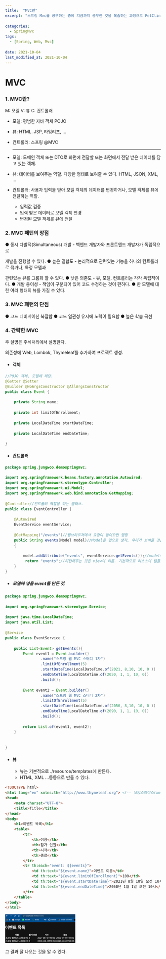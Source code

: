 ```yaml
---
title:  "MVC란"
excerpt: "스프링 Mvc를 공부하는 중에 지금까지 공부한 것을 복습하는 과정으로 PetClinic을 분석하기로 하였다."

categories:
  - SpringMvc
tags:
  - [Spring, Web, Mvc]
 
date: 2021-10-04
last_modified_at: 2021-10-04
---
```






# MVC

### 1. MVC란?

M: 모델
 V: 뷰
 C: 컨트롤러

- 모델: 평범한 자바 객체 POJO 

- 뷰: HTML. JSP, 타임리프, ... 

- 컨트롤러: 스프링 @MVC

  -------------------------------------------------------------------

- 모델: 도메인 객체 또는 DTO로 화면에 전달할 또는 화면에서 전달 받은 데이터를 담고 있는 객체. 

- 뷰: 데이터를 보여주는 역할. 다양한 형태로 보여줄 수 있다. HTML, JSON, XML, ... 

- 컨트롤러: 사용자 입력을 받아 모델 객체의 데이터를 변경하거나, 모델 객체를 뷰에 전달하는 역할. 
  - 입력값 검증
  - 입력 받은 데이터로 모델 객체 변경 
  - 변경된 모델 객체를 뷰에 전달

### 2. MVC 패턴의 장점

 ● 동시 다발적(Simultaneous) 개발 - 백엔드 개발자와 프론트엔드 개발자가 독립적으로

개발을 진행할 수 있다.
 ● 높은 결합도 - 논리적으로 관련있는 기능을 하나의 컨트롤러로 묶거나, 특정 모델과

관련있는 뷰를 그룹화 할 수 있다.
 ● 낮은 의존도 - 뷰, 모델, 컨트롤러는 각각 독립적이다.
 ● 개발 용이성 - 책임이 구분되어 있어 코드 수정하는 것이 편하다. ● 한 모델에 대한 여러 형태의 뷰를 가질 수 있다.

### 3. MVC 패턴의 단점

 ● 코드 네비게이션 복잡함
 ● 코드 일관성 유지에 노력이 필요함 ● 높은 학습 곡선





### 4. 간략한 MVC

주 설명은 주석처리에서 설명한다.

의존성에 Web, Lombok, Thymeleaf를 추가하여 프로젝트 생성.

- #### 객체

```java
//POJO 객체, 모델에 해당.
@Getter @Setter
@Builder @NoArgsConstructor @AllArgsConstructor
public class Event {

    private String name;

    private int limitOfEnrollment;

    private LocalDateTime startDateTime;

    private LocalDateTime endDateTime;

}
```



- #### 컨트롤러

```java
package spring.jungwoo.demospringmvc;

import org.springframework.beans.factory.annotation.Autowired;
import org.springframework.stereotype.Controller;
import org.springframework.ui.Model;
import org.springframework.web.bind.annotation.GetMapping;

@Controller//컨트롤러 역할을 하는 클래스.
public class EventController {

    @Autowired
    EventService eventService;

    @GetMapping("/events")//웹브라우저에서 요청이 들어오면 맵핑
    public String events(Model model)//Model을 맵으로 생각, 우리가 보여줄 것을 담으면 된다.
    {

        model.addAttribute("events", eventService.getEvents());//model에 event들 담기.
         return "events";//리턴해주는 것은 view의 이름. 기본적으로 리소스의 템플릿에서 찾게된다.
    }
}

```



- ##### 모델에 넣을 event를 만든 것.

```java
package spring.jungwoo.demospringmvc;

import org.springframework.stereotype.Service;

import java.time.LocalDateTime;
import java.util.List;

@Service
public class EventService {

    public List<Event> getEvents(){
        Event event1 = Event.builder()
                .name("스프링 웹 MVC 스터디 1차")
                .limitOfEnrollment(5)
                .startDateTime(LocalDateTime.of(2021, 8,10, 10, 0 ))
                .endDateTime(LocalDateTime.of(2050, 1, 1, 10, 0))
                .build();

        Event event2 = Event.builder()
                .name("스프링 웹 MVC 스터디 2차")
                .limitOfEnrollment(5)
                .startDateTime(LocalDateTime.of(2050, 8,10, 10, 0 ))
                .endDateTime(LocalDateTime.of(2090, 1, 1, 10, 0))
                .build();

        return List.of(event1, event2);
    }


}
```

- #### 뷰

  - 뷰는 기본적으로 ./resource/templates에 만든다.
  - HTML, XML ...등등으로 만들 수 있다.

```html
<!DOCTYPE html>
<html lang="en" xmlns:th="http://www.thymeleaf.org"> <!-- 네임스페이스(xmlns)를 추가하겠다. 어디에 정의가 되어있느냐 http~ -->
<head>
    <meta charset="UTF-8">
    <title>Title</title>
</head>
<body>
    <h1>이벤트 목록</h1>
    <table>
        <tr>
            <th>이름</th>
            <th>참가 인원</th>
            <th>시작</th>
            <th>종료</th>
        </tr>
        <tr th:each="event: ${events}">
            <td th:text="${event.name}">이벤트 이름</td>
            <td th:text="${event.limitOfEnrollment}">100</td>
            <td th:text="${event.startDateTime}">2021년 8월 10일 오전 10시</td>
            <td th:text="${event.endDateTime}">2050년 1월 1일 오전 10시</td>
        </tr>
    </table>
</body>
</html>	
```



<img src="/assets/images/image-20211003035659845.png" alt="image-20211003035659845" style="width:45%;" />

그 결과 잘 나오는 것을 알 수 있다.